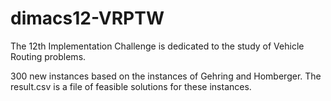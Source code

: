 # dimacs12-VRPTW
The 12th Implementation Challenge is dedicated to the study of Vehicle Routing problems.

300 new instances based on the instances of Gehring and Homberger.
The result.csv is a file of feasible solutions for these instances. 
